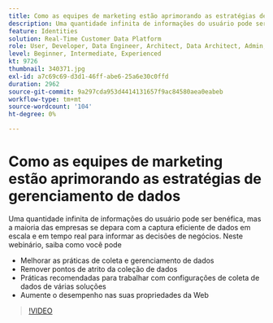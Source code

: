 ```yaml
---
title: Como as equipes de marketing estão aprimorando as estratégias de gerenciamento de dados
description: Uma quantidade infinita de informações do usuário pode ser benéfica, mas a maioria das empresas se depara com a captura eficiente de dados em escala e em tempo real para informar as decisões de negócios.
feature: Identities
solution: Real-Time Customer Data Platform
role: User, Developer, Data Engineer, Architect, Data Architect, Admin, Leader
level: Beginner, Intermediate, Experienced
kt: 9726
thumbnail: 340371.jpg
exl-id: a7c69c69-d3d1-46ff-abe6-25a6e30c0ffd
duration: 2962
source-git-commit: 9a297cda953d4414131657f9ac84580aea0eabeb
workflow-type: tm+mt
source-wordcount: '104'
ht-degree: 0%

---
```


# Como as equipes de marketing estão aprimorando as estratégias de gerenciamento de dados

Uma quantidade infinita de informações do usuário pode ser benéfica, mas a maioria das empresas se depara com a captura eficiente de dados em escala e em tempo real para informar as decisões de negócios. Neste webinário, saiba como você pode

* Melhorar as práticas de coleta e gerenciamento de dados
* Remover pontos de atrito da coleção de dados
* Práticas recomendadas para trabalhar com configurações de coleta de dados de várias soluções
* Aumente o desempenho nas suas propriedades da Web

>[!VIDEO](https://video.tv.adobe.com/v/340371/?quality=12&learn=on)
